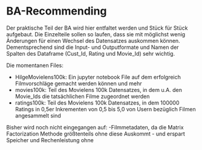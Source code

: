 # BA-Recommending
Der praktische Teil der BA wird hier entfaltet werden und Stück für Stück aufgebaut.
Die Einzelteile sollen so laufen, dass sie mit möglichst wenig Änderungen für einen Wechsel des Datensatzes auskommen können.
Dementsprechend sind die Input- und Outputformate und Namen der Spalten des Dataframe (Cust_Id, Rating und Movie_Id) sehr wichtig.

Die momentanen Files:
- HilgeMovielens100k: Ein jupyter notebook File auf dem erfolgreich Filmvorschläge gemacht werden können und mehr
- movies100k: Teil des Movielens 100k Datensatzes, in dem u.A. den Movie_Ids die tatsächlichen Filme zugeordnet werden
- ratings100k: Teil des Movielens 100k Datensatzes, in dem 100000 Ratings in 0,5er Inkrementen von 0,5 bis 5,0 von Usern bezüglich Filmen angesammelt sind

Bisher wird noch nicht eingegangen auf:
-Filmmetadaten, da die Matrix Factorization Methode größtenteils ohne diese Auskommt - und erspart Speicher und Rechenleistung ohne
